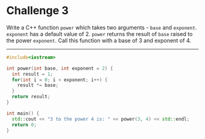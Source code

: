 # Challenge 3

Write a C++ function `power` which takes two arguments - `base` and `exponent`. `exponent` has a default value of 2. `power` returns the result of `base` raised to the power `exponent`. Call this function with a base of 3 and exponent of 4.

---

```cpp
#include<iostream>

int power(int base, int exponent = 2) {
  int result = 1;
  for(int i = 0; i < exponent; i++) {
    result *= base;
  }
  return result;
}

int main() {
  std::cout << "3 to the power 4 is: " << power(3, 4) << std::endl;
  return 0;
}
```

